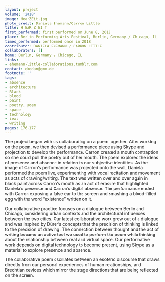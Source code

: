 ```yaml
---
layout: project
volume: '2018'
image: HearZEit.jpg
photo_credit: Daniela Ehemann/Carron Little
title: H EAR Z EI T
first_performed: first performed on June 8, 2018
place: Berlin Performing Arts Festival, Berlin, Germany / Chicago, IL
times_performed: performed once in 2018
contributor: DANIELA EHEMANN / CARRON LITTLE
collaborators: []
home: Berlin, Germany / Chicago, IL
links:
- ehemann-little-collaborations.tumblr.com
contact: ehedan@gmx.de
footnote: ''
tags:
- absence
- architecture
- Black
- blood
- paint
- poetry, poem
- space
- technology
- text
- writing
pages: 176-177
---
```



The project began with us collaborating on a poem together. After working on the poem, we then devised a performance piece using Skype and projection to develop the performance. Carron created a mouth contraption so she could pull the poetry out of her mouth. The poem explored the ideas of presence and absence in relation to our subjective identities. As the image of Carron’s performance was projected onto the wall, Daniela performed the poem live, experimenting with vocal recitation and movement as acts of drawing/writing. The text was written over and over again in black paint across Carron’s mouth as an act of erasure that highlighted Daniela’s presence and Carron’s digital absence. The performance ended with Carron exposing a false ear to the screen and smashing a blood-filled egg with the word “existence” written on it.

Our collaborative practice focuses on a dialogue between Berlin and Chicago, considering urban contexts and the architectural influences between the two cities. Our latest collaborative work grew out of a dialogue and was inspired by Dürer’s concepts that the precision of thinking is linked to the precision of drawing. The connection between thought and the act of writing became an active tool we used to perform the poem while thinking about the relationship between real and virtual space. Our performative work depends on digital technology to become present, using Skype as a material to explore presence and absence.

The collaborative poem oscillates between an esoteric discourse that draws directly from our personal experiences of human relationships, and Brechtian devices which mirror the stage directions that are being reflected on the screen.
